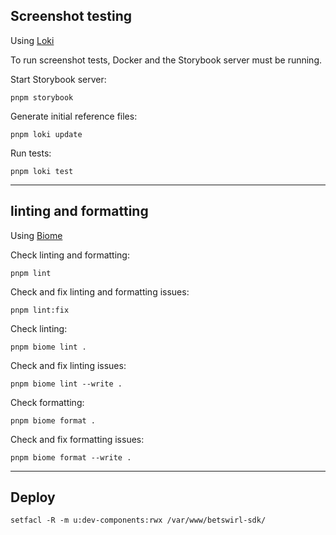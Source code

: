 ## Screenshot testing
Using [Loki](https://github.com/oblador/loki)

To run screenshot tests, Docker and the Storybook server must be running.

Start Storybook server:
```shell
pnpm storybook
```

Generate initial reference files:
```shell
pnpm loki update
```

Run tests:
```shell
pnpm loki test
```

---

## linting and formatting
Using [Biome](https://biomejs.dev/)

Check linting and formatting:
```shell
pnpm lint
```

Check and fix linting and formatting issues:
```shell
pnpm lint:fix
```

Check linting:
```shell
pnpm biome lint .
```

Check and fix linting issues:
```shell
pnpm biome lint --write .
```

Check formatting:
```shell
pnpm biome format .
```

Check and fix formatting issues:
```shell
pnpm biome format --write .
```

---

## Deploy

```shell
setfacl -R -m u:dev-components:rwx /var/www/betswirl-sdk/
```
